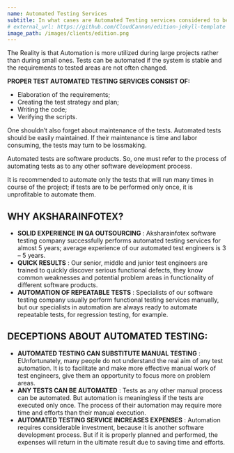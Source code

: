 ```yaml
---
name: Automated Testing Services
subtitle: In what cases are Automated Testing services considered to be suitable?
# external_url: https://github.com/CloudCannon/edition-jekyll-template
image_path: /images/clients/edition.png
---
```


The Reality is that Automation is more utilized during large projects rather than during small ones. Tests can be automated if the system is stable and the requirements to tested areas are not often changed.

**PROPER TEST AUTOMATED TESTING SERVICES CONSIST OF:**
* Elaboration of the requirements;
* Creating the test strategy and plan;
* Writing the code;
* Verifying the scripts.

One shouldn’t also forget about maintenance of the tests. Automated tests should be easily maintained. If their maintenance is time and labor consuming, the tests may turn to be lossmaking.

Automated tests are software products. So, one must refer to the process of automating tests as to any other software development process.

It is recommended to automate only the tests that will run many times in course of the project; if tests are to be performed only once, it is unprofitable to automate them.

## WHY AKSHARAINFOTEX?

* **SOLID EXPERIENCE IN QA OUTSOURCING** : Aksharainfotex software testing company successfully performs automated testing services for almost 5 years; average experience of our automated test engineers is 3 – 5 years.
* **QUICK RESULTS** : Our senior, middle and junior test engineers are trained to quickly discover serious functional defects, they know common weaknesses and potential  problem areas in functionality of different software products.
* **AUTOMATION OF REPEATABLE TESTS** : Specialists of our software testing company usually perform functional testing services manually, but our specialists in automation are always ready to automate repeatable tests, for regression testing, for example.

## DECEPTIONS ABOUT AUTOMATED TESTING:

* **AUTOMATED TESTING CAN SUBSTITUTE MANUAL TESTING** : EUnfortunately, many people do not understand the real aim of any test automation. It is to facilitate and make more effective manual work of test engineers, give them an opportunity to focus more on problem areas.
* **ANY TESTS CAN BE AUTOMATED** : Tests as any other manual process can be automated. But automation is meaningless if the tests are executed only once. The process of their automation may require more time and efforts than their manual execution.
* **AUTOMATED TESTING SERVICE INCREASES EXPENSES** : Automation requires considerable investment, because it is another software development process. But if it is properly planned and performed, the expenses will return in the ultimate result due to saving time and efforts.
